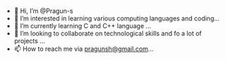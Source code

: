 - 👋 Hi, I’m @Pragun-s
- 👀 I’m interested in learning various computing languages and coding...
- 🌱 I’m currently learning C and C++ language  ...
- 💞️ I’m looking to collaborate on technological skills and fo a lot of projects ...
- 📫 How to reach me via pragunsh@gmail.com...

<!---
Pragun-s/Pragun-s is a ✨ special ✨ repository because its `README.md` (this file) appears on your GitHub profile.
You can click the Preview link to take a look at your changes.
--->
